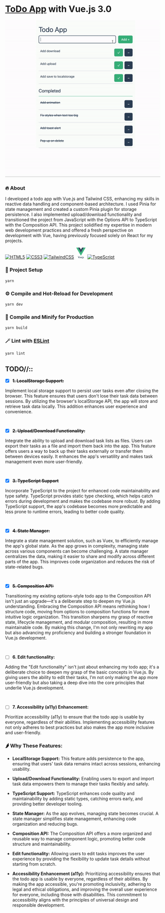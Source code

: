 # [ToDo App](https://todo-vue-bogdanxoxls-projects.vercel.app/) with Vue.js 3.0

<img src="https://github.com/BogdanXoxl/todo-vue/blob/main/public/vue-todo.gif">

### 🔥 About

<p>I developed a todo app with Vue.js and Tailwind CSS, enhancing my skills in reactive data handling and component-based architecture. I used Pinia for state management and created a custom Pinia plugin for storage persistence. I also implemented upload/download functionality and transitioned the project from JavaScript with the Options API to TypeScript with the Composition API. This project solidified my expertise in modern web development practices and offered a fresh perspective on development with Vue, having previously focused solely on React for my projects.</p>

<p align="left"> <a href="https://developer.mozilla.org/en-US/docs/Glossary/HTML5" target="_blank" rel="noreferrer"><img src="https://raw.githubusercontent.com/danielcranney/readme-generator/main/public/icons/skills/html5-colored.svg" width="36" height="36" alt="HTML5" /></a> <a href="https://www.w3.org/TR/CSS/#css" target="_blank" rel="noreferrer"><img src="https://raw.githubusercontent.com/danielcranney/readme-generator/main/public/icons/skills/css3-colored.svg" width="36" height="36" alt="CSS3" /></a> <a href="https://tailwindcss.com/" target="_blank" rel="noreferrer"><img src="https://raw.githubusercontent.com/danielcranney/readme-generator/main/public/icons/skills/tailwindcss-colored.svg" width="36" height="36" alt="TailwindCSS" /></a> <a href="https://vuejs.org/" target="_blank" rel="noreferrer"> <img src="https://raw.githubusercontent.com/devicons/devicon/master/icons/vuejs/vuejs-original-wordmark.svg" alt="vuejs" width="36" height="36"/></a> <a href="https://www.typescriptlang.org/" target="_blank" rel="noreferrer"><img src="https://raw.githubusercontent.com/danielcranney/readme-generator/main/public/icons/skills/typescript-colored.svg" width="36" height="36" alt="TypeScript" /></a></p>

### 🔧 Project Setup

```sh
yarn
```

### ⚙️ Compile and Hot-Reload for Development

```sh
yarn dev
```

### 🔨 Compile and Minify for Production

```sh
yarn build
```

### 🪄 Lint with [ESLint](https://eslint.org/)

```sh
yarn lint
```

## TODO//::

- [x] ~~**1. LocalStorage Support:**~~
<p>Implement local storage support to persist user tasks even after closing the browser. This feature ensures that users don't lose their task data between sessions. By utilizing the browser's localStorage API, the app will store and retrieve task data locally. This addition enhances user experience and convenience.</p>
<br/>

- [x] ~~**2. Upload/Download Functionality:**~~
<p>Integrate the ability to upload and download task lists as files. Users can export their tasks as a file and import them back into the app. This feature offers users a way to back up their tasks externally or transfer them between devices easily. It enhances the app's versatility and makes task management even more user-friendly.</p>
<br/>

- [x] ~~**3. TypeScript Support**~~
<p>Incorporate TypeScript to the project for enhanced code maintainability and type safety. TypeScript provides static type checking, which helps catch errors during development and makes the codebase more robust. By adding TypeScript support, the app's codebase becomes more predictable and less prone to runtime errors, leading to better code quality.</p>
<br/>

- [x] ~~**4. State Manager:**~~
<p>Integrate a state management solution, such as Vuex, to efficiently manage the app's global state. As the app grows in complexity, managing state across various components can become challenging. A state manager centralizes the data, making it easier to share and modify across different parts of the app. This improves code organization and reduces the risk of state-related bugs.</p>
<br/>

- [x] ~~**5. Composition API:**~~
<p>Transitioning my existing options-style todo app to the Composition API isn't just an upgrade—it's a deliberate step to deepen my Vue.js understanding. Embracing the Composition API means rethinking how I structure code, moving from options to composition functions for more intuitive logic organization. This transition sharpens my grasp of reactive state, lifecycle management, and modular composition, resulting in more maintainable code. By making this change, I'm not only rewriting my app but also advancing my proficiency and building a stronger foundation in Vue.js development.</p>
<br/>

- [ ] **6. Edit functionality:**
<p>Adding the "Edit functionality" isn't just about enhancing my todo app; it's a deliberate choice to deepen my grasp of the basic concepts in Vue.js. By giving users the ability to edit their tasks, I'm not only making the app more user-friendly but also taking a deep dive into the core principles that underlie Vue.js development.</p>
<br/>

- [ ] **7. Accessibility (a11y) Enhancement:**
<p>Prioritize accessibility (a11y) to ensure that the todo app is usable by everyone, regardless of their abilities. Implementing accessibility features not only adheres to best practices but also makes the app more inclusive and user-friendly.</p>

### 🌶️ Why These Features:

* **LocalStorage Support:** This feature adds persistence to the app, ensuring that users' task data remains intact across sessions, enhancing usability.

* **Upload/Download Functionality:** Enabling users to export and import task data empowers them to manage their tasks flexibly and safely.

* **TypeScript Support:** TypeScript enhances code quality and maintainability by adding static types, catching errors early, and providing better developer tooling.

* **State Manager:** As the app evolves, managing state becomes crucial. A state manager simplifies state management, enhancing code organization and reducing bugs.

* **Composition API:** The Composition API offers a more organized and reusable way to manage component logic, promoting better code structure and maintainability.

* **Edit functionality:** Allowing users to edit tasks improves the user experience by providing the flexibility to update task details without starting from scratch.

* **Accessibility Enhancement (a11y):** Prioritizing accessibility ensures that the todo app is usable by everyone, regardless of their abilities. By making the app accessible, you're promoting inclusivity, adhering to legal and ethical obligations, and improving the overall user experience for everyone, including those with disabilities. This commitment to accessibility aligns with the principles of universal design and responsible development.
